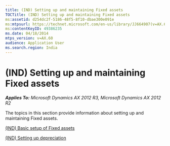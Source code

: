 ```yaml
---
title: (IND) Setting up and maintaining Fixed assets
TOCTitle: (IND) Setting up and maintaining Fixed assets
ms:assetid: d254dc2f-5186-48f5-8f10-dbae300e091e
ms:mtpsurl: https://technet.microsoft.com/en-us/library/JJ664907(v=AX.60)
ms:contentKeyID: 49386235
ms.date: 04/18/2014
mtps_version: v=AX.60
audience: Application User
ms.search.region: India
---
```


# (IND) Setting up and maintaining Fixed assets 


_**Applies To:** Microsoft Dynamics AX 2012 R3, Microsoft Dynamics AX 2012 R2_

The topics in this section provide information about setting up and maintaining Fixed assets.

[(IND) Basic setup of Fixed assets](ind-basic-setup-of-fixed-assets.md)

[(IND) Setting up depreciation](ind-setting-up-depreciation.md)

  


